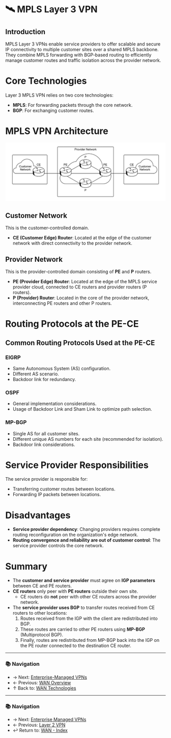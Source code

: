 # 🛰️ MPLS Layer 3 VPN

## Introduction
MPLS Layer 3 VPNs enable service providers to offer scalable and secure IP connectivity to multiple customer sites over a shared MPLS backbone. They combine MPLS forwarding with BGP-based routing to efficiently manage customer routes and traffic isolation across the provider network.

# Core Technologies
Layer 3 MPLS VPN relies on two core technologies:
- **MPLS**: For forwarding packets through the core network.
- **BGP**: For exchanging customer routes.

# MPLS VPN Architecture

![MPLS VPN Architecture](./images/mpls-vpn-architecture.jpg)

## Customer Network
This is the customer-controlled domain.
- **CE (Customer Edge) Router**: Located at the edge of the customer network with direct connectivity to the provider network.

## Provider Network
This is the provider-controlled domain consisting of **PE** and **P** routers.
- **PE (Provider Edge) Router**: Located at the edge of the MPLS service provider cloud, connected to CE routers and provider routers (P routers).
- **P (Provider) Router**: Located in the core of the provider network, interconnecting PE routers and other P routers.

# Routing Protocols at the PE-CE

## Common Routing Protocols Used at the PE-CE

### EIGRP
- Same Autonomous System (AS) configuration.
- Different AS scenario.
- Backdoor link for redundancy.

### OSPF
- General implementation considerations.
- Usage of Backdoor Link and Sham Link to optimize path selection.

### MP-BGP
- Single AS for all customer sites.
- Different unique AS numbers for each site (recommended for isolation).
- Backdoor link considerations.

# Service Provider Responsibilities
The service provider is responsible for:
- Transferring customer routes between locations.
- Forwarding IP packets between locations.

# Disadvantages
- **Service provider dependency**: Changing providers requires complete routing reconfiguration on the organization's edge network.
- **Routing convergence and reliability are out of customer control**: The service provider controls the core network.

# Summary
- The **customer and service provider** must agree on **IGP parameters** between CE and PE routers.
- **CE routers** only peer with **PE routers** outside their own site.
  - CE routers do **not** peer with other CE routers across the provider network.
- The **service provider uses BGP** to transfer routes received from CE routers to other locations:
  1. Routes received from the IGP with the client are redistributed into BGP.
  2. These routes are carried to other PE routers using **MP-BGP** (Multiprotocol BGP).
  3. Finally, routes are redistributed from MP-BGP back into the IGP on the PE router connected to the destination CE router.

---

### 📚 Navigation
- → Next: [Enterprise-Managed VPNs](enterprise-managed-vpns.md)  
- ← Previous: [WAN Overview](wan-overview.md)  
- ↑ Back to: [WAN Technologies](../06-wan/readme.md)

---

### 📚 Navigation
- → Next: [Enterprise Managed VPNs](enterprise-managed-vpns.md)  
- ← Previous: [Layer 2 VPN](l2-vpn.md)
- ↩ Return to: [WAN - Index](../README.md)

